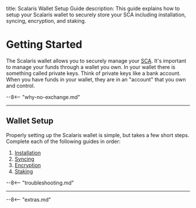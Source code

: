 title: Scalaris Wallet Setup Guide
description: This guide explains how to setup your Scalaris wallet to securely store your SCA including installation, syncing, encryption, and staking.


# Getting Started
The Scalaris wallet allows you to securely manage your [SCA](/blockchain/introduction). It's important to manage your funds through a wallet you own. In your wallet there is something called private keys. Think of private keys like a bank account. When you have funds in your wallet, they are in an "account" that you own and control.

--8<-- "why-no-exchange.md"

---

## Wallet Setup
Properly setting up the Scalaris wallet is simple, but takes a few short steps. Complete each of the following guides in order:

1. [Installation](/wallet/installation)
1. [Syncing](/wallet/syncing)
1. [Encryption](/wallet/encrypting)
1. [Staking](/wallet/staking)

<!-- 
1. [Backup](/wallet/backup-restore)
1. [Receive Funds](wallet/addresses/#receiving-addresses)
1. [Send Funds](/wallet/send-funds)
-->

--8<-- "troubleshooting.md"

---

<!-- 
## Troubleshooting

trouble shooting
	corrupt chain errors
		shutting down message
		assertion message
	corrupt wallet dat
-->










<script type="text/javascript">
// read instructions for related links in ../snippets/extras.md
var relatedLinks = [];
</script>

--8<-- "extras.md"





